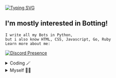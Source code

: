 [![Typing SVG](http://readme-typing-svg.herokuapp.com?color=5CD8F7&center=true&vCenter=true&lines=Whatsup%2C+I'm+Rao!+%F0%9F%91%8B)](https://git.io/typing-svg)
## I'm mostly interested in Botting!</h1> 
```
I write all my Bots in Python,
but i also know HTML, CSS, Javascript, Go, Ruby
Learn more about me:
```

[![Discord Presence](https://lanyard.cnrad.dev/api/985097344880082964)](https://discord.com/users/985097344880082964)

<details>
    <summary>Coding 🪄</summary>

```py
import the_best as Rao

class Coding(Vinyzu):
    def __init__(self):
        super.__init__()
    
    def languages(self):
        self.expert = "Python"
        self.intermediate = ["HTML", "CSS", "GO", "RUBY"]
        self.beginner = "Javascript"

    def interests(self):
        self.enviroment = "Atom" #R.I.P
        self.specialities = ["Botting", "Obfuscation", "Scraping", "Coding"]     

    def projects(self):
        self.current = "Summrs Bot Recreated" 
        self.discord = ["HackerX Gen", "Promo Redeemer", "Booster"]
        self.twitch = "Auto Registrator"
        self.spotify = "Rao121"
        self.hcaptcha = "Bypass"

```
</details>

<details>
    <summary>Myself 🙋‍♂️</summary>

```py
from Rao import Person
import world_wide_web as www

class Myself(Person):
    def __init__(self):
        super.__init__()
    
    def life(self):
        self.age = 16
        self.languages = ["English", "Hindi"]
        self.location = www.discord.com
        self.fun_fact = "Mad at Someone"

    def contact(self):
        self.discord = "Rao#1337"
        self.server = "https://discord.gg/pxop"
        self.freelancing = self.discord
        self.collaborations = self.discord
```
</details>
<br>
